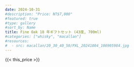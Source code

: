 ```yaml
---
date: 2024-10-31
#description: "Price: NT$7,000"
#featured: true
#type: gallery
#sort_by: Name
title: Fine Oak 18 年ギフトセット (43度, 700ml)
#categories: ["whisky", "macallan"]
#resources:
#  - src: macallan/20_30_40_50/PXL_20241004_100905984.jpg
---
```

{{< this_price >}}
